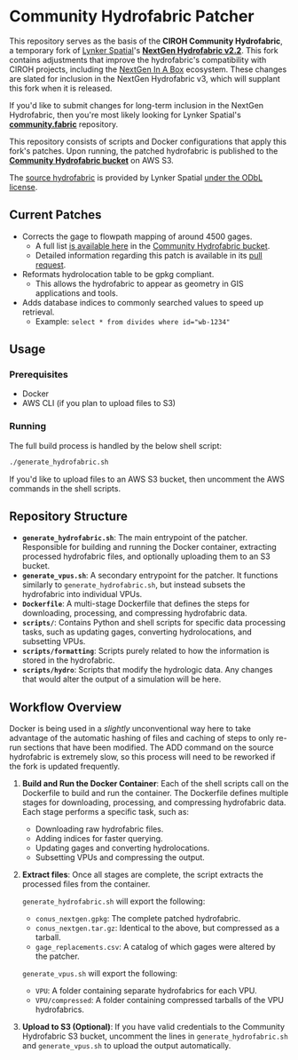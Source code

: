 # Community Hydrofabric Patcher

This repository serves as the basis of the **CIROH Community Hydrofabric**, a temporary fork of [Lynker Spatial](lynker-spatial.com)'s **[NextGen Hydrofabric v2.2](https://www.lynker-spatial.com/data?path=hydrofabric%2Fv2.2%2Fconus%2F)**. This fork contains adjustments that improve the hydrofabric's compatibility with CIROH projects, including the [NextGen In A Box](https://ngiab.ciroh.org) ecosystem. These changes are slated for inclusion in the NextGen Hydrofabric v3, which will supplant this fork when it is released.

If you'd like to submit changes for long-term inclusion in the NextGen Hydrofabric, then you're most likely looking for Lynker Spatial's [**community.fabric**](https://github.com/lynker-spatial/community.fabric) repository.

This repository consists of scripts and Docker configurations that apply this fork's patches. Upon running, the patched hydrofabric is published to the [**Community Hydrofabric bucket**](https://communityhydrofabric.s3.us-east-1.amazonaws.com/index.html#hydrofabrics/community/) on AWS S3.

The [source hydrofabric](https://www.lynker-spatial.com/data?path=hydrofabric%2Fv2.2%2Fconus%2F) is provided by Lynker Spatial [under the ODbL license](https://lynker-spatial.s3-us-west-2.amazonaws.com/copyright.html).

## Current Patches
* Corrects the gage to flowpath mapping of around 4500 gages.
   * A full list [is available here](https://communityhydrofabric.s3.us-east-1.amazonaws.com/hydrofabrics/community/gage_replacements.csv) in the [Community Hydrofabric bucket](https://communityhydrofabric.s3.us-east-1.amazonaws.com/index.html#hydrofabrics/community/).
   * Detailed information regarding this patch is available in its [pull request](https://github.com/CIROH-UA/community_hf_patcher/pull/1).
* Reformats hydrolocation table to be gpkg compliant.
   * This allows the hydrofabric to appear as geometry in GIS applications and tools.
* Adds database indices to commonly searched values to speed up retrieval.
   * Example: `select * from divides where id="wb-1234"`

## Usage

### Prerequisites

- Docker
- AWS CLI (if you plan to upload files to S3)

### Running

The full build process is handled by the below shell script:
```bash
./generate_hydrofabric.sh
```
If you'd like to upload files to an AWS S3 bucket, then uncomment the AWS commands in the shell scripts.

## Repository Structure

- **`generate_hydrofabric.sh`**: The main entrypoint of the patcher. Responsible for building and running the Docker container, extracting processed hydrofabric files, and optionally uploading them to an S3 bucket.
- **`generate_vpus.sh`**: A secondary entrypoint for the patcher. It functions similarly to `generate_hydrofabric.sh`, but instead subsets the hydrofabric into individual VPUs.
- **`Dockerfile`**: A multi-stage Dockerfile that defines the steps for downloading, processing, and compressing hydrofabric data.
- **`scripts/`**: Contains Python and shell scripts for specific data processing tasks, such as updating gages, converting hydrolocations, and subsetting VPUs.
- **`scripts/formatting`**: Scripts purely related to how the information is stored in the hydrofabric.
- **`scripts/hydro`**: Scripts that modify the hydrologic data. Any changes that would alter the output of a simulation will be here.

## Workflow Overview
Docker is being used in a *slightly* unconventional way here to take advantage of the automatic hashing of files and caching of steps to only re-run sections that have been modified. The ADD command on the source hydrofabric is extremely slow, so this process will need to be reworked if the fork is updated frequently.


1. **Build and Run the Docker Container**:
   Each of the shell scripts call on the Dockerfile to build and run the container. The Dockerfile defines multiple stages for downloading, processing, and compressing hydrofabric data. Each stage performs a specific task, such as:
   - Downloading raw hydrofabric files.
   - Adding indices for faster querying.
   - Updating gages and converting hydrolocations.
   - Subsetting VPUs and compressing the output.

2. **Extract files**:
    Once all stages are complete, the script extracts the processed files from the container.

    `generate_hydrofabric.sh` will export the following:
	- `conus_nextgen.gpkg`: The complete patched hydrofabric.
	- `conus_nextgen.tar.gz`: Identical to the above, but compressed as a tarball.
	- `gage_replacements.csv`: A catalog of which gages were altered by the patcher.

    `generate_vpus.sh` will export the following:
	- `VPU`: A folder containing separate hydrofabrics for each VPU.
	- `VPU/compressed`: A folder containing compressed tarballs of the VPU hydrofabrics.

3. **Upload to S3 (Optional)**:
   If you have valid credentials to the Community Hydrofabric S3 bucket, uncomment the lines in `generate_hydrofabric.sh` and `generate_vpus.sh` to upload the output automatically.
